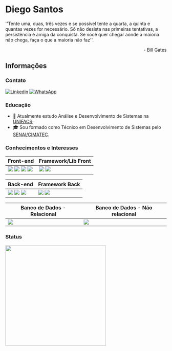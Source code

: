 # Diego Santos

''Tente uma, duas, três vezes e se possível tente a quarta, a quinta e quantas vezes for necessário. Só não desista nas primeiras tentativas, a persistência é amiga da conquista. Se você quer chegar aonde a maioria não chega, faça o que a maioria não faz''. <br> <p align="right"> - Bill Gates </p>

## Informações

### Contato

[![Linkedin](https://img.shields.io/badge/LinkedIn-0077B5?style=for-the-badge&logo=linkedin&logoColor=white)](https://www.linkedin.com/in/diego-santos-djs)
[![WhatsApp](https://img.shields.io/badge/WhatsApp-25D366?style=for-the-badge&logo=whatsapp&logoColor=white)](https://wa.me/5571993507284?text=Oi!%20Vi%20seu%20perfil%20no%20Github%20podemos%20conversar?)

### Educação
- :school: Atualmente estudo Análise e Desenvolvimento de Sistemas na [UNIFACS](https://www.unifacs.br/graduacao/analise-e-desenvolvimento-de-sistemas/);
- :mortar_board: Sou formado como Técnico em Desenvolvimento de Sistemas pelo [SENAI/CIMATEC](https://www.tecnicosenai.com.br/cursos/desenvolvimento-de-sistemas/).
  
### Conhecimentos e Interesses
| Front-end| Framework/Lib Front |
| --- | --- |
<img src="https://img.shields.io/badge/-JavaScript-black?style=for-the-badge&logo=javascript"/> <img src="https://img.shields.io/badge/-TypeScript-007ACC?style=for-the-badge&logo=typescript&logoColor=black"/> <img src="https://img.shields.io/badge/-CSS3-1572B6?style=for-the-badge&logo=css3"/> <img src="https://img.shields.io/badge/-HTML5-E34F26?style=for-the-badge&logo=html5&logoColor=white"/> |<img src="https://img.shields.io/badge/-Angular-DD0031?style=for-the-badge&logo=angular"/> <img src="https://img.shields.io/badge/-Bootstrap-563D7C?style=for-the-badge&logo=Bootstrap"/>

| Back-end| Framework Back|
| --- | --- |
<img src="https://img.shields.io/badge/-Java-007396?style=for-the-badge&logo=java"/> <img src="https://img.shields.io/badge/-Node-339933?style=for-the-badge&logo=node.js&logoColor=white"/> <img src="https://img.shields.io/badge/-TypeScript-007ACC?style=for-the-badge&logo=typescript&logoColor=black"/> | <img src="https://img.shields.io/badge/-NestJS-E0234E?style=for-the-badge&logo=nestjs&logoColor=white"/> <img src="https://img.shields.io/badge/-Spring-6DB33F?style=for-the-badge&logo=spring&logoColor=white"/>

| Banco de Dados - Relacional| Banco de Dados - Não relacional
| --- | --- |
<img src="https://img.shields.io/badge/-MySQL-4479A1?style=for-the-badge&logo=mysql&logoColor=white"/> | <img src="https://img.shields.io/badge/-MongoDB-black?style=for-the-badge&logo=mongodb"/>

### Status

<p align="center">
<!--<img src="https://github-readme-stats.vercel.app/api?username=DiegojSts&show_icons=true&title_color=FF1493&icon_color=79ff97&text_color=40E0D0&bg_color=151515" align="center"/>-->
<a href="https://github.com/DiegojSts">
  <img height="314px" align="left" src="https://github-readme-stats.vercel.app/api/top-langs/?username=DiegojSts&theme=radical&hide=glsl,python" />
</a>
</p>
 

 






